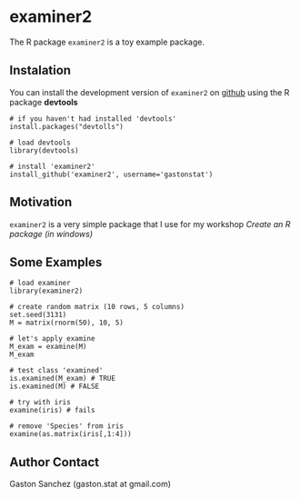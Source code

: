 examiner2
=======================

The R package `examiner2` is a toy example package.

## Instalation

You can install the development version of `examiner2` on [github](https://github.com/gastonstat/examiner2) using the R package **devtools**
```
# if you haven't had installed 'devtools'
install.packages("devtolls")

# load devtools
library(devtools)

# install 'examiner2'
install_github('examiner2', username='gastonstat')
```

## Motivation

`examiner2` is a very simple package that I use for my workshop *Create an R package (in windows)*

## Some Examples
```
# load examiner
library(examiner2)

# create random matrix (10 rows, 5 columns)
set.seed(3131)
M = matrix(rnorm(50), 10, 5)

# let's apply examine
M_exam = examine(M)
M_exam

# test class 'examined'
is.examined(M_exam) # TRUE
is.examined(M) # FALSE

# try with iris
examine(iris) # fails

# remove 'Species' from iris
examine(as.matrix(iris[,1:4]))
```

Author Contact
--------------
Gaston Sanchez (gaston.stat at gmail.com)
